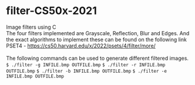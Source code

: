 # filter-CS50x-2021
Image filters using C <br/>
The four filters implemented are Grayscale, Reflection, Blur and Edges. And the exact algorithms to implement these can be found on the following link
PSET4 - https://cs50.harvard.edu/x/2022/psets/4/filter/more/ <br/>
<br/>
The following commands can be used to generate different filtered images.<br/>
```$ ./filter -g INFILE.bmp OUTFILE.bmp```
```$ ./filter -r INFILE.bmp OUTFILE.bmp```
```$ ./filter -b INFILE.bmp OUTFILE.bmp```
```$ ./filter -e INFILE.bmp OUTFILE.bmp```





